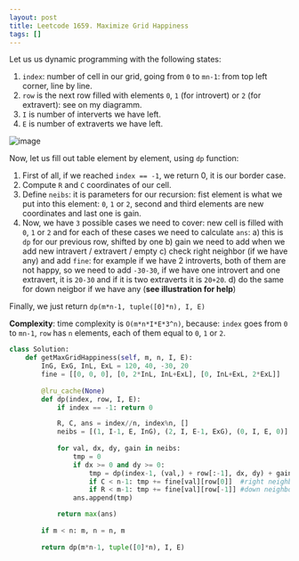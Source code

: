```yaml
---
layout: post
title: Leetcode 1659. Maximize Grid Happiness
tags: []
---
```


Let us us dynamic programming with the following states: 

1. `index`: number of cell in our grid, going from `0` to `mn-1`: from top left corner, line by line.
2. `row` is the next row filled with elements `0`, `1` (for introvert) or `2` (for extravert): see on my diagramm.
3. `I` is number of interverts we have left.
4. `E` is number of extraverts we have left.

![image](https://assets.leetcode.com/users/images/a10b0765-81a5-472f-8628-9c655af6963f_1605440100.401795.png)


Now, let us fill out table element by element, using `dp` function:

1. First of all, if we reached `index == -1`, we return 0, it is our border case.
2. Compute `R` and `C` coordinates of our cell.
3. Define `neibs`: it is parameters for our recursion: fist element is what we put into this element: `0`, `1` or `2`, second and third elements are new coordinates and last one is gain.
4. Now, we have `3` possible cases we need to cover: new cell is filled with `0`, `1` or `2` and for each of these cases we need to calculate `ans`:
a) this is `dp` for our previous row, shifted by one
b) gain we need to add when we add new intravert / extravert / empty
c) check right neighbor (if we have any) and add `fine`: for example if we have 2 introverts, both of them are not happy, so we need to add `-30-30`, if we have one introvert and one extravert, it is `20-30` and if it is two extraverts it is `20+20`.
d) do the same for down neigbor if we have any (**see illustration for help**)

Finally, we just return `dp(m*n-1, tuple([0]*n), I, E)`

**Complexity**: time complexity is `O(m*n*I*E*3^n)`, because: `index` goes from `0` to `mn-1`, `row` has `n` elements, each of them equal to `0`, `1` or `2`.

```python
class Solution:
    def getMaxGridHappiness(self, m, n, I, E):
        InG, ExG, InL, ExL = 120, 40, -30, 20
        fine = [[0, 0, 0], [0, 2*InL, InL+ExL], [0, InL+ExL, 2*ExL]]
        
        @lru_cache(None)
        def dp(index, row, I, E):
            if index == -1: return 0

            R, C, ans = index//n, index%n, []
            neibs = [(1, I-1, E, InG), (2, I, E-1, ExG), (0, I, E, 0)]  
            
            for val, dx, dy, gain in neibs:
                tmp = 0
                if dx >= 0 and dy >= 0:
                    tmp = dp(index-1, (val,) + row[:-1], dx, dy) + gain
                    if C < n-1: tmp += fine[val][row[0]]  #right neighbor
                    if R < m-1: tmp += fine[val][row[-1]] #down neighbor
                ans.append(tmp)

            return max(ans)
        
        if m < n: m, n = n, m
            
        return dp(m*n-1, tuple([0]*n), I, E)
```
